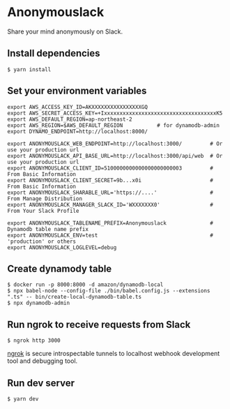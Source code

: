# Anonymouslack
Share your mind anonymously on Slack.

## Install dependencies

```shell
$ yarn install
```

## Set your environment variables

```
export AWS_ACCESS_KEY_ID=AKXXXXXXXXXXXXXXXXGQ
export AWS_SECRET_ACCESS_KEY=+IxxxxxxxxxxxxxxxxxxxxxxxxxxxxxxxxxxxxK5
export AWS_DEFAULT_REGION=ap-northeast-2
export AWS_REGION=$AWS_DEFAULT_REGION           # for dynamodb-admin
export DYNAMO_ENDPOINT=http://localhost:8000/

export ANONYMOUSLACK_WEB_ENDPOINT=http://localhost:3000/         # Or use your production url
export ANONYMOUSLACK_API_BASE_URL=http://localhost:3000/api/web  # Or use your production url
export ANONYMOUSLACK_CLIENT_ID=5100000000000000000000003         # From Basic Information
export ANONYMOUSLACK_CLIENT_SECRET=9b...x0i                      # From Basic Information
export ANONYMOUSLACK_SHARABLE_URL='https://....'                 # From Manage Distribution
export ANONYMOUSLACK_MANAGER_SLACK_ID='WXXXXXXX0'                # From Your Slack Profile

export ANONYMOUSLACK_TABLENAME_PREFIX=Anonymouslack              # Dynamodb table name prefix
export ANONYMOUSLACK_ENV=test                                    # 'production' or others
export ANONYMOUSLACK_LOGLEVEL=debug
```

## Create dynamody table

```shell
$ docker run -p 8000:8000 -d amazon/dynamodb-local
$ npx babel-node --config-file ./bin/babel.config.js --extensions ".ts" -- bin/create-local-dynamodb-table.ts
$ npx dynamodb-admin
```

## Run ngrok to receive requests from Slack

```shell
$ ngrok http 3000
```

[ngrok](https://ngrok.com/) is secure introspectable tunnels to localhost webhook
development tool and debugging tool.

## Run dev server

```shell
$ yarn dev
```


